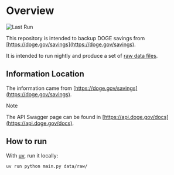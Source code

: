 # Overview

![Last Run](https://github.com/fartbagxp/doge/actions/workflows/deploy.yml/badge.svg)

This repository is intended to backup DOGE savings from [https://doge.gov/savings](https://doge.gov/savings).

It is intended to run nightly and produce a set of [raw data files](data/raw).

## Information Location

The information came from [https://doge.gov/savings](https://doge.gov/savings).

> [!NOTE]
> The API Swagger page can be found in [https://api.doge.gov/docs](https://api.doge.gov/docs).

## How to run

With [uv](https://github.com/astral-sh/uv), run it locally:

```bash
uv run python main.py data/raw/
```

